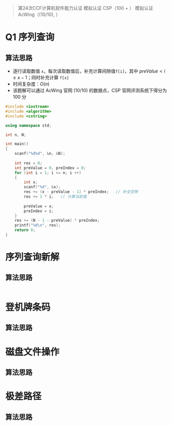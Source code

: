 > 第24次CCF计算机软件能力认证
> 模拟认证 CSP（100 + ）
> 模拟认证 AcWing（(10/10), ）

# Q1 序列查询
## 算法思路
- 逐行读取数值 `x`，每次读取数值后，补充计算间隙值`f[i]`，其中 $preValue < i \leqslant x - 1$；同时补充计算 `f[x]`
- 时间复杂度：$O(n)$
- 该题解可以通过 AcWing 官网 (10/10) 的数据点，CSP 官网评测系统下得分为 100 分
```C++
#include <iostream>
#include <algorithm>
#include <cstring>

using namespace std;

int n, N;

int main()
{
    scanf("%d%d", &n, &N);
    
    int res = 0;
    int preValue = 0, preIndex = 0;
    for (int i = 1; i <= n; i ++)
    {
        int x;
        scanf("%d", &x);
        res += (x - preValue - 1) * preIndex;   // 补全空隙
        res += 1 * i;   // 计算当前值
        
        preValue = x;
        preIndex = i;
    }
    res += (N - 1 - preValue) * preIndex;
    printf("%d\n", res);
    return 0;
}
```

# 序列查询新解
## 算法思路
```C++

```

# 登机牌条码
## 算法思路

# 磁盘文件操作
## 算法思路

# 极差路径
## 算法思路